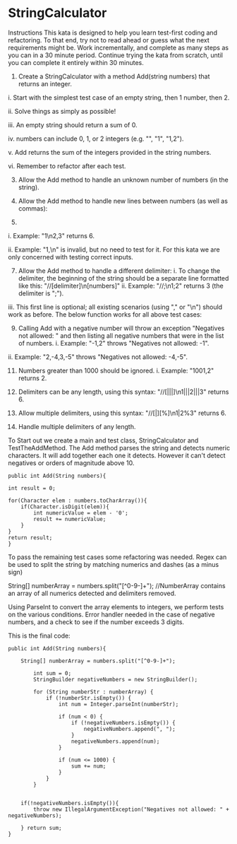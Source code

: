 ﻿# StringCalculator

Instructions
This kata is designed to help you learn test-first coding and refactoring. To that end, try not to read ahead or guess what the next requirements might be. Work incrementally, and complete as many steps as you can in a 30 minute period. Continue trying the kata from scratch, until you can complete it entirely within 30 minutes.



1.	Create a StringCalculator with a method Add(string numbers) that returns an integer.
   
i.	Start with the simplest test case of an empty string, then 1 number, then 2.

ii.	Solve things as simply as possible!

iii.	An empty string should return a sum of 0.

iv.	numbers can include 0, 1, or 2 integers (e.g. "", "1", "1,2").

v.	Add returns the sum of the integers provided in the string numbers.

vi.	Remember to refactor after each test.



3.	Allow the Add method to handle an unknown number of numbers (in the string).

4.	Allow the Add method to handle new lines between numbers (as well as commas):
5.	
i.	Example: "1\n2,3" returns 6.

ii.	Example: "1,\n" is invalid, but no need to test for it. For this kata we are only concerned with testing correct inputs.

7.	Allow the Add method to handle a different delimiter:
i.	To change the delimiter, the beginning of the string should be a separate line formatted like this:
"//[delimiter]\n[numbers]"
ii.	Example: "//;\n1;2" returns 3 (the delimiter is ";").

iii.	This first line is optional; all existing scenarios (using "," or "\n") should work as before.
The below function works for all above test cases:

9.	Calling Add with a negative number will throw an exception "Negatives not allowed: " and then listing all negative numbers that were in the list of numbers.
i.	Example: "-1,2" throws "Negatives not allowed: -1".

ii.	Example: "2,-4,3,-5" throws "Negatives not allowed: -4,-5".

11.	Numbers greater than 1000 should be ignored.
i.	Example: "1001,2" returns 2.

12.	Delimiters can be any length, using this syntax: "//[|||]\n1|||2|||3" returns 6.

13.	Allow multiple delimiters, using this syntax: "//[|][%]\n1|2%3" returns 6.

14.	Handle multiple delimiters of any length.

To Start out we create a main and test class, StringCalculator and TestTheAddMethod. The Add method parses the string and detects numeric characters. It will add together each one it detects. However it can't detect negatives or orders of magnitude above 10.

    public int Add(String numbers){

    int result = 0;

    for(Character elem : numbers.toCharArray()){
        if(Character.isDigit(elem)){
            int numericValue = elem - '0';
            result += numericValue;
        }
    }
    return result;
    }
To pass the remaining test cases some refactoring was needed. Regex can be used to split the string by matching numerics and dashes (as a minus sign) 

String[] numberArray = numbers.split("[^0-9-]+"); //NumberArray contains an array of all numerics detected and delimiters removed.

Using ParseInt to convert the array elements to integers, we perform tests on the various conditions. Error handler needed in the case of negative numbers, and a check to see if the number exceeds 3 digits.

This is the final code:

    public int Add(String numbers){

        String[] numberArray = numbers.split("[^0-9-]+");

            int sum = 0;
            StringBuilder negativeNumbers = new StringBuilder();

            for (String numberStr : numberArray) {
                if (!numberStr.isEmpty()) {
                    int num = Integer.parseInt(numberStr);

                    if (num < 0) {
                        if (!negativeNumbers.isEmpty()) {
                            negativeNumbers.append(", ");
                        }
                        negativeNumbers.append(num);
                    }

                    if (num <= 1000) {
                        sum += num;
                    }
                }
            }


        if(!negativeNumbers.isEmpty()){
            throw new IllegalArgumentException("Negatives not allowed: " + negativeNumbers);

        } return sum;
    }


